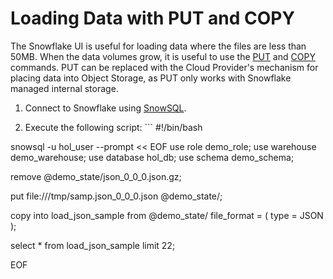 # Loading Data with PUT and COPY

The Snowflake UI is useful for loading data where the files are less than 50MB.  When the data volumes grow, it is useful to use the [PUT](https://docs.snowflake.net/manuals/sql-reference/sql/put.html) and [COPY](https://docs.snowflake.net/manuals/sql-reference/sql/copy-into-table.html) commands.  PUT can be replaced with the Cloud Provider's mechanism for placing data into Object Storage, as PUT only works with Snowflake managed internal storage.

1.  Connect to Snowflake using [SnowSQL](https://docs.snowflake.net/manuals/user-guide/snowsql.html).

1.  Execute the following script: ```
#!/bin/bash

snowsql -u hol_user --prompt << EOF
use role demo_role;
use warehouse demo_warehouse;
use database hol_db;
use schema demo_schema;

remove @demo_state/json_0_0_0.json.gz;

put file:///tmp/samp.json_0_0_0.json @demo_state/;

copy into load_json_sample
   from @demo_state/
   file_format = ( type = JSON );

select * from load_json_sample limit 22;

EOF
```

